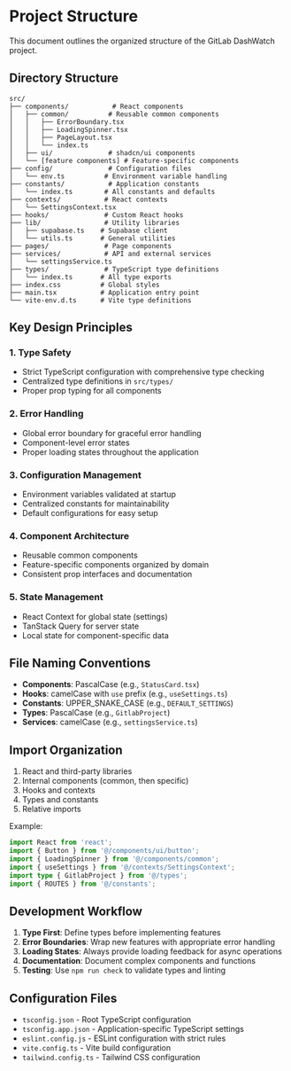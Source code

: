 # Project Structure

This document outlines the organized structure of the GitLab DashWatch project.

## Directory Structure

```
src/
├── components/           # React components
│   ├── common/          # Reusable common components
│   │   ├── ErrorBoundary.tsx
│   │   ├── LoadingSpinner.tsx
│   │   ├── PageLayout.tsx
│   │   └── index.ts
│   ├── ui/              # shadcn/ui components
│   └── [feature components] # Feature-specific components
├── config/              # Configuration files
│   └── env.ts          # Environment variable handling
├── constants/           # Application constants
│   └── index.ts        # All constants and defaults
├── contexts/           # React contexts
│   └── SettingsContext.tsx
├── hooks/              # Custom React hooks
├── lib/                # Utility libraries
│   ├── supabase.ts    # Supabase client
│   └── utils.ts       # General utilities
├── pages/              # Page components
├── services/           # API and external services
│   └── settingsService.ts
├── types/              # TypeScript type definitions
│   └── index.ts       # All type exports
├── index.css          # Global styles
├── main.tsx           # Application entry point
└── vite-env.d.ts      # Vite type definitions
```

## Key Design Principles

### 1. Type Safety
- Strict TypeScript configuration with comprehensive type checking
- Centralized type definitions in `src/types/`
- Proper prop typing for all components

### 2. Error Handling
- Global error boundary for graceful error handling
- Component-level error states
- Proper loading states throughout the application

### 3. Configuration Management
- Environment variables validated at startup
- Centralized constants for maintainability
- Default configurations for easy setup

### 4. Component Architecture
- Reusable common components
- Feature-specific components organized by domain
- Consistent prop interfaces and documentation

### 5. State Management
- React Context for global state (settings)
- TanStack Query for server state
- Local state for component-specific data

## File Naming Conventions

- **Components**: PascalCase (e.g., `StatusCard.tsx`)
- **Hooks**: camelCase with `use` prefix (e.g., `useSettings.ts`)
- **Constants**: UPPER_SNAKE_CASE (e.g., `DEFAULT_SETTINGS`)
- **Types**: PascalCase (e.g., `GitlabProject`)
- **Services**: camelCase (e.g., `settingsService.ts`)

## Import Organization

1. React and third-party libraries
2. Internal components (common, then specific)
3. Hooks and contexts
4. Types and constants
5. Relative imports

Example:
```typescript
import React from 'react';
import { Button } from '@/components/ui/button';
import { LoadingSpinner } from '@/components/common';
import { useSettings } from '@/contexts/SettingsContext';
import type { GitlabProject } from '@/types';
import { ROUTES } from '@/constants';
```

## Development Workflow

1. **Type First**: Define types before implementing features
2. **Error Boundaries**: Wrap new features with appropriate error handling
3. **Loading States**: Always provide loading feedback for async operations
4. **Documentation**: Document complex components and functions
5. **Testing**: Use `npm run check` to validate types and linting

## Configuration Files

- `tsconfig.json` - Root TypeScript configuration
- `tsconfig.app.json` - Application-specific TypeScript settings
- `eslint.config.js` - ESLint configuration with strict rules
- `vite.config.ts` - Vite build configuration
- `tailwind.config.ts` - Tailwind CSS configuration